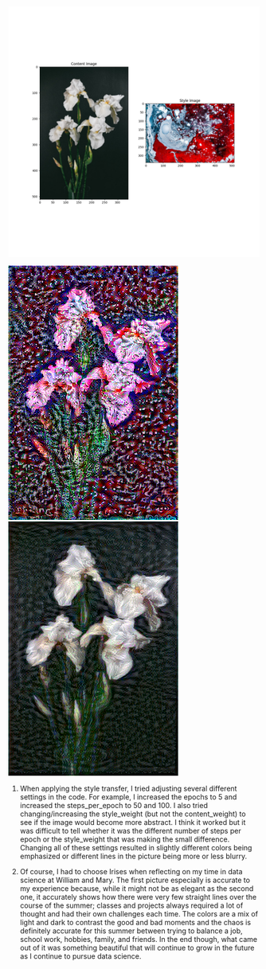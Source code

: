 ![Both](Images/weds4_both.png)

![Image 1](Images\stylized-irisred3image.png)               ![Image 2](Images\stylized-irisimage.png)



1. When applying the style transfer, I tried adjusting several different settings
in the code. For example, I increased the epochs to 5 and increased the steps_per_epoch to 50 and 100.
   I also tried changing/increasing the style_weight (but not the content_weight) to see if the image would become more
   abstract. I think it worked but it was difficult to tell whether it was the different number of steps
   per epoch or the style_weight that was making the small difference. Changing all of these settings
   resulted in slightly different colors being emphasized or different lines in the picture being more or less blurry.
   
2. Of course, I had to choose Irises when reflecting on my time in data science at William and Mary. The first picture 
especially is accurate to my experience because, while it might not be as elegant as the second one, it 
   accurately shows how there were very few straight lines over the course of the summer; classes and projects always 
   required a lot of thought and had their own challenges each time. The colors are a mix of light and dark
   to contrast the good and bad moments and the chaos is definitely accurate for this summer between trying to balance a job, school work, hobbies,
   family, and friends. In the end though, what came out of it was something 
   beautiful that will continue to grow in the future as I continue to pursue data science.